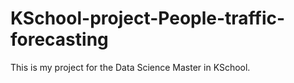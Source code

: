 # KSchool-project-People-traffic-forecasting
This is my project for the Data Science Master in KSchool. 
